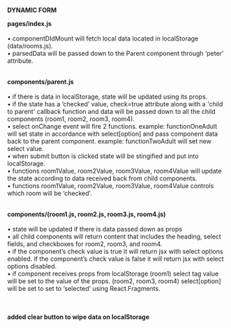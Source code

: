 **DYNAMIC FORM**

**pages/index.js**<br><br>
	•	componentDIdMount will fetch local data located in localStorage (data/rooms.js).<br>
	•	parsedData will be passed down to the Parent component through ‘peter’ attribute.<br><br>

**components/parent.js**<br><br>
	•	if there is data in localStorage, state will be updated using its props.<br>
	•	if the state has a ‘checked’ value, check=true attribute along with a 'child to parent' callback function and data will be passed down to all the child components (room1, room2, room3, room4).<br>
	•   select onChange event will fire 2 functions. example: functionOneAdult will set state in accordance with select[option] and pass component data back to the parent component. example: functionTwoAdult will set new select value.<br>
	•	when submit button is clicked state will be stingified and put into localStorage.<br>
	•	functions room1Value, room2Value, room3Value, room4Value will update the state according to data received back from child components.<br>
	•	functions room1Value, room2Value, room3Value, room4Value controls which room will be ‘checked’.<br><br>


**components/(room1.js, room2.js, room3.js, room4.js)**<br><br>
	•	state will be updated if there is data passed down as props<br>
	•	all child components will return content that includes the heading, select fields, and checkboxes for room2, room3, and room4.<br>
	•	if the component’s check value is true it will return jsx with select options enabled. if the component’s check value is false it will return jsx with select options disabled.<br>
	•	if component receives props from localStorage (room1) select tag value will be set to the value of the props. (room2, room3, room4) select[option] will be set to set to ‘selected’ using React.Fragments.<br><br><br>

**added clear button to wipe data on localStorage**
